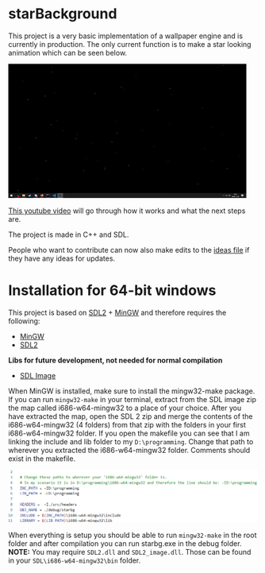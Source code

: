 # starBackground

This project is a very basic implementation of a wallpaper engine and is currently in production. The only current function is to make a star looking animation which can be seen below.

![Alt text](documents/screenshots/bg.gif?raw=true "Gif")

[This youtube video](https://www.youtube.com/watch?v=vhugQU01Dso) will go through how it works and what the next steps are.

The project is made in C++ and SDL.

People who want to contribute can now also make edits to the [ideas file](https://github.com/darclander/starBackground/blob/main/documents/new_ideas.txt) if they have any ideas for updates.

# Installation for 64-bit windows

This project is based on [SDL2](https://www.libsdl.org/index.php) + [MinGW](http://mingw-w64.org/doku.php) and therefore requires the following: 
- [MinGW](https://sourceforge.net/projects/mingw/) 
- [SDL2](https://www.libsdl.org/release/SDL2-devel-2.0.14-mingw.tar.gz)

**Libs for future development, not needed for normal compilation**
- [SDL Image](https://www.libsdl.org/projects/SDL_image/release/SDL2_image-devel-2.0.5-mingw.tar.gz)

When MinGW is installed, make sure to install the mingw32-make package. If you can run `mingw32-make` in your terminal, extract from the SDL image zip the map called i686-w64-mingw32 to a place of your choice. After you have extracted the map, open the SDL 2 zip and merge the contents of the i686-w64-mingw32 (4 folders) from that zip with the folders in your first i686-w64-mingw32 folder. If you open the makefile you can see that I am linking the include and lib folder to my `D:\programming`. Change that path to wherever you extracted the i686-w64-mingw32 folder. Comments should exist in the makefile.

![Alt text](documents/screenshots/makefile1.png?raw=true "Makefile1")

When everything is setup you should be able to run `mingw32-make` in the root folder and after compilation you can run starbg.exe in the debug folder.
**NOTE:** You may require `SDL2.dll` and `SDL2_image.dll`. Those can be found in your `SDL\i686-w64-mingw32\bin` folder. 
